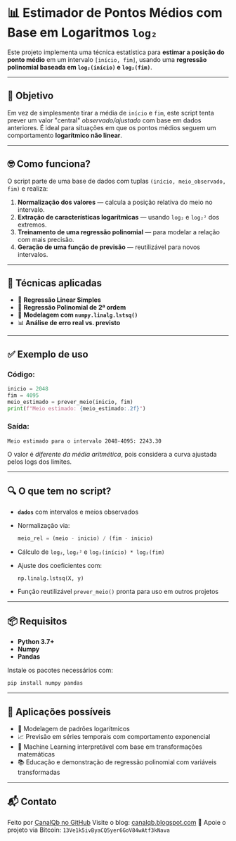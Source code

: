 # 📊 Estimador de Pontos Médios com Base em Logaritmos `log₂`

Este projeto implementa uma técnica estatística para **estimar a posição do ponto médio** em um intervalo `[início, fim]`, usando uma **regressão polinomial baseada em `log₂(início)` e `log₂(fim)`**.

---

## 🎯 Objetivo

Em vez de simplesmente tirar a média de `início` e `fim`, este script tenta prever um valor "central" *observado/ajustado* com base em dados anteriores.
É ideal para situações em que os pontos médios seguem um comportamento **logarítmico não linear**.

---

## 🤓 Como funciona?

O script parte de uma base de dados com tuplas `(início, meio_observado, fim)` e realiza:

1. **Normalização dos valores** — calcula a posição relativa do meio no intervalo.
2. **Extração de características logarítmicas** — usando `log₂` e `log₂²` dos extremos.
3. **Treinamento de uma regressão polinomial** — para modelar a relação com mais precisão.
4. **Geração de uma função de previsão** — reutilizável para novos intervalos.

---

## 🧮 Técnicas aplicadas

* 📐 **Regressão Linear Simples**
* 🧠 **Regressão Polinomial de 2ª ordem**
* 🔢 **Modelagem com `numpy.linalg.lstsq()`**
* 📊 **Análise de erro real vs. previsto**

---

## ✅ Exemplo de uso

### Código:

```python
inicio = 2048
fim = 4095
meio_estimado = prever_meio(inicio, fim)
print(f"Meio estimado: {meio_estimado:.2f}")
```

### Saída:

```
Meio estimado para o intervalo 2048-4095: 2243.30
```

O valor é *diferente da média aritmética*, pois considera a curva ajustada pelos logs dos limites.

---

## 🔍 O que tem no script?

* **`dados`** com intervalos e meios observados
* Normalização via:

  ```python
  meio_rel = (meio - inicio) / (fim - inicio)
  ```
* Cálculo de `log₂`, `log₂²` e `log₂(início) * log₂(fim)`
* Ajuste dos coeficientes com:

  ```python
  np.linalg.lstsq(X, y)
  ```
* Função reutilizável `prever_meio()` pronta para uso em outros projetos

---

## 📦 Requisitos

* **Python 3.7+**
* **Numpy**
* **Pandas**

Instale os pacotes necessários com:

```bash
pip install numpy pandas
```

---

## 📌 Aplicações possíveis

* 🔬 Modelagem de padrões logarítmicos
* 📈 Previsão em séries temporais com comportamento exponencial
* 🧠 Machine Learning interpretável com base em transformações matemáticas
* 📚 Educação e demonstração de regressão polinomial com variáveis transformadas

---

## 📬 Contato

Feito por [CanalQb no GitHub](https://github.com/canalqb)
Visite o blog: [canalqb.blogspot.com](https://canalqb.blogspot.com/)
💸 Apoie o projeto via Bitcoin: `13Ve1k5ivByaCQ5yer6GoV84wAtf3kNava`
